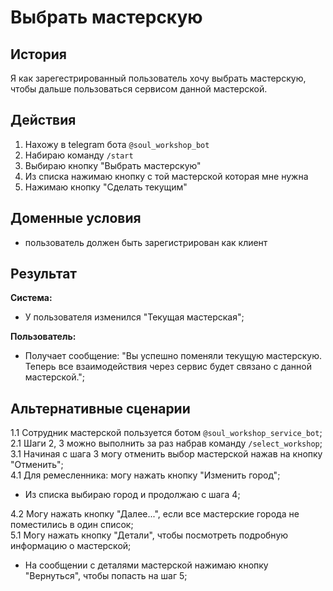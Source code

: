 # Выбрать мастерскую
## История
Я как зарегестрированный пользователь хочу выбрать мастерскую, чтобы дальше пользоваться сервисом данной мастерской.

## Действия
1. Нахожу в telegram бота `@soul_workshop_bot`
2. Набираю команду `/start`
3. Выбираю кнопку "Выбрать мастерскую"
4. Из списка нажимаю кнопку с той мастерской которая мне нужна
5. Нажимаю кнопку "Сделать текущим"

## Доменные условия
- пользователь должен быть зарегистрирован как клиент

## Результат
**Система:**
- У пользователя изменился "Текущая мастерская";

**Пользователь:**
- Получает сообщение: "Вы успешно поменяли текущую мастерскую. Теперь все взаимодействия через сервис будет связано с данной мастерской.";

## Альтернативные сценарии
1.1 Сотрудник мастерской пользуется ботом `@soul_workshop_service_bot`;  
2.1 Шаги 2, 3 можно выполнить за раз набрав команду `/select_workshop`;  
3.1 Начиная с шага 3 могу отменить выбор мастерской нажав на кнопку "Отменить";  
4.1 Для ремесленника: могу нажать кнопку "Изменить город";  
- Из списка выбираю город и продолжаю с шага 4;

4.2 Могу нажать кнопку "Далее...", если все мастерские города не поместились в один список;  
5.1 Могу нажать кнопку "Детали", чтобы посмотреть подробную информацию о мастерской;
- На сообщении с деталями мастерской нажимаю кнопку "Вернуться", чтобы попасть на шаг 5;
